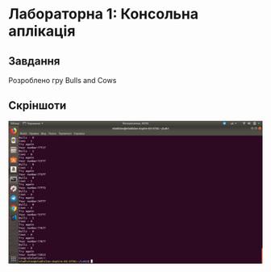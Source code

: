 # Лабораторна 1: Консольна аплікація

## Завдання
Розроблено гру Bulls and Cows

## Скріншоти 
![Приклад роботи програми](Снимок%20экрана%20от%202018-02-18%2002-02-12.png)
